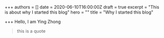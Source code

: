 +++
authors = []
date = 2020-06-10T16:00:00Z
draft = true
excerpt = "This is about why I started this blog"
hero = ""
title = "Why I started this blog"

+++
Hello, I am Ying Zhong

> this is a quote